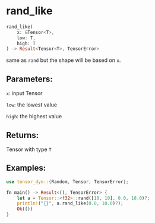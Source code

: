 # rand_like
```rust
rand_like(
    x: &Tensor<T>, 
    low: T, 
    high: T
) -> Result<Tensor<T>, TensorError>
```
same as `rand` but the shape will be based on `x`.
## Parameters:
`x`: input Tensor

`low`: the lowest value

`high`: the highest value
## Returns:
Tensor with type `T`
## Examples:
```rust
use tensor_dyn::{Random, Tensor, TensorError};

fn main() -> Result<(), TensorError> {
    let a = Tensor::<f32>::rand([10, 10], 0.0, 10.0)?;
    println!("{}", a.rand_like(0.0, 10.0)?);
    Ok(())
}
```